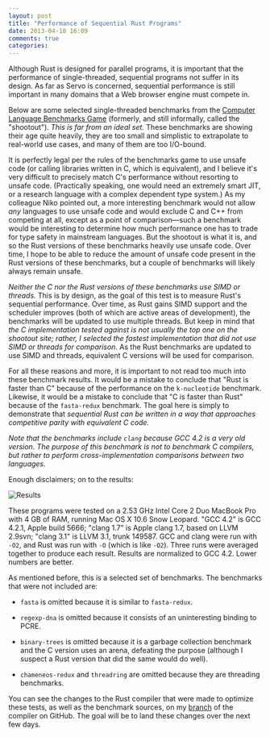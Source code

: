 ```yaml
---
layout: post
title: "Performance of Sequential Rust Programs"
date: 2013-04-18 16:09
comments: true
categories: 
---
```


Although Rust is designed for parallel programs, it is important that the performance of single-threaded, sequential programs not suffer in its design. As far as Servo is concerned, sequential performance is still important in many domains that a Web browser engine must compete in.

Below are some selected single-threaded benchmarks from the [Computer Language Benchmarks Game][shootout] (formerly, and still informally, called the "shootout"). *This is far from an ideal set.* These benchmarks are showing their age quite heavily, they are too small and simplistic to extrapolate to real-world use cases, and many of them are too I/O-bound.

It is perfectly legal per the rules of the benchmarks game to use unsafe code (or calling libraries written in C, which is equivalent), and I believe it's very difficult to precisely match C's performance without resorting to unsafe code. (Practically speaking, one would need an extremely smart JIT, or a research language with a complex dependent type system.) As my colleague Niko pointed out, a more interesting benchmark would not allow *any* languages to use unsafe code and would exclude C and C++ from competing at all, except as a point of comparison—such a benchmark would be interesting to determine how much performance one has to trade for type safety in mainstream languages. But the shootout is what it is, and so the Rust versions of these benchmarks heavily use unsafe code. Over time, I hope to be able to reduce the amount of unsafe code present in the Rust versions of these benchmarks, but a couple of benchmarks will likely always remain unsafe.

*Neither the C nor the Rust versions of these benchmarks use SIMD or threads.* This is by design, as the goal of this test is to measure Rust's sequential performance. Over time, as Rust gains SIMD support and the scheduler improves (both of which are active areas of development), the benchmarks will be updated to use multiple threads. But keep in mind that *the C implementation tested against is not usually the top one on the shootout site; rather, I selected the fastest implementation that did not use SIMD or threads for comparison.* As the Rust benchmarks are updated to use SIMD and threads, equivalent C versions will be used for comparison.

For all these reasons and more, it is important to not read too much into these benchmark results. It would be a mistake to conclude that "Rust is faster than C" because of the performance on the `k-nucleotide` benchmark. Likewise, it would be a mistake to conclude that "C is faster than Rust" because of the `fasta-redux` benchmark. The goal here is simply to demonstrate that *sequential Rust can be written in a way that approaches competitive parity with equivalent C code.*

*Note that the benchmarks include `clang` because GCC 4.2 is a very old version. The purpose of this benchmark is not to benchmark C compilers, but rather to perform cross-implementation comparisons between two languages.*

Enough disclaimers; on to the results:

![Results](https://i.imgur.com/Cd3ZBHT.png)

These programs were tested on a 2.53 GHz Intel Core 2 Duo MacBook Pro with 4 GB of RAM, running Mac OS X 10.6 Snow Leopard. "GCC 4.2" is GCC 4.2.1, Apple build 5666; "clang 1.7" is Apple clang 1.7, based on LLVM 2.9svn; "clang 3.1" is LLVM 3.1, trunk 149587. GCC and clang were run with `-O2`, and Rust was run with `-O` (which is like `-O2`). Three runs were averaged together to produce each result. Results are normalized to GCC 4.2. Lower numbers are better.

As mentioned before, this is a selected set of benchmarks. The benchmarks that were not included are:

* `fasta` is omitted because it is similar to `fasta-redux`.

* `regexp-dna` is omitted because it consists of an uninteresting binding to PCRE.

* `binary-trees` is omitted because it is a garbage collection benchmark and the C version uses an arena, defeating the purpose (although I suspect a Rust version that did the same would do well).

* `chameneos-redux` and `threadring` are omitted because they are threading benchmarks.

You can see the changes to the Rust compiler that were made to optimize these tests, as well as the benchmark sources, on my [branch][1] of the compiler on GitHub. The goal will be to land these changes over the next few days.

[1]: https://github.com/pcwalton/rust/tree/shootout
[shootout]: http://benchmarksgame.alioth.debian.org/
